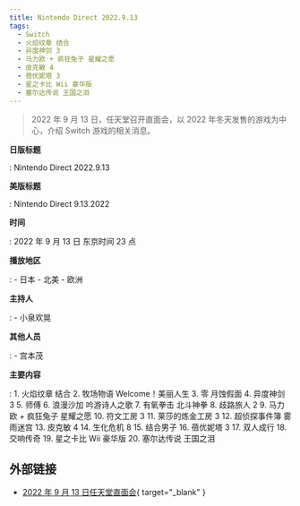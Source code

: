 ```yaml
---
title: Nintendo Direct 2022.9.13
tags:
  - Switch
  - 火焰纹章 结合
  - 异度神剑 3
  - 马力欧 + 疯狂兔子 星耀之愿
  - 皮克敏 4
  - 蓓优妮塔 3
  - 星之卡比 Wii 豪华版
  - 塞尔达传说 王国之泪 
---
```


> 2022 年 9 月 13 日，任天堂召开直面会，以 2022 年冬天发售的游戏为中心，介绍 Switch 游戏的相关消息。

**日版标题**

:	Nintendo Direct 2022.9.13

**美版标题**

:	Nintendo Direct 9.13.2022

**时间**

:	2022 年 9 月 13 日 东京时间 23 点

**播放地区**

:	- 日本
	- 北美
	- 欧洲

**主持人**

: 	- 小泉欢晃

**其他人员**

:	- 宫本茂

**主要内容**

:	1. 火焰纹章 结合
	2. 牧场物语 Welcome！美丽人生
	3. 零 月蚀假面
	4. 异度神剑 3
	5. 师傅
	6. 浪漫沙加 吟游诗人之歌
	7. 有氧拳击 北斗神拳
	8. 歧路旅人 2
	9. 马力欧 + 疯狂兔子 星耀之愿
	10. 符文工房 3
	11. 莱莎的炼金工房 3
	12. 超侦探事件簿 雾雨迷宫
	13. 皮克敏 4
	14. 生化危机 8
	15. 结合男子
	16. 蓓优妮塔 3
	17. 双人成行
	18. 交响传奇
	19. 星之卡比 Wii 豪华版
	20. 塞尔达传说 王国之泪

## 外部链接

- [2022 年 9 月 13 日任天堂直面会](https://www.bilibili.com/video/BV1SD4y1q7rH/){ target="_blank" }
